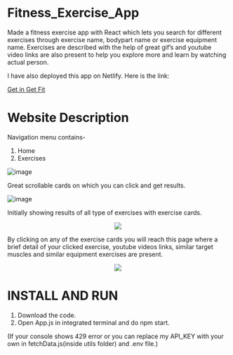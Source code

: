 # Fitness_Exercise_App
Made a fitness exercise app with React which lets you search for different exercises through exercise name, bodypart name or exercise equipment name. Exercises are described with the help of great gif’s and youtube video links are also present to help you explore more and learn by watching actual person. 

I have also deployed this app on Netlify. Here is the link:

[Get in Get Fit](https://get-in-get-fit.netlify.app)
# Website Description 
Navigation menu contains-
1. Home
2. Exercises

![image](https://user-images.githubusercontent.com/89523701/180343979-7dc07299-7468-4107-9e81-b3befb26764d.png)

Great scrollable cards on which you can click and get results.

![image](https://user-images.githubusercontent.com/89523701/180344134-737da2d4-a2ee-42a1-ae7c-942bdfd5de6e.png)

Initially showing results of all type of exercises with exercise cards.

<p align="center">
<img src="https://user-images.githubusercontent.com/89523701/180346311-0722b44d-b71b-424c-9b86-e5589a08108e.png">
</p>

By clicking on any of the exercise cards you will reach this page where a brief detail of your clicked exercise, youtube videos links, similar target muscles and       similar equipment exercises are present.

<p align="center">
<img src="https://user-images.githubusercontent.com/89523701/180345033-1d9334ac-26bb-4b7a-8f3a-e159c1ce03ec.png">
</p>

# INSTALL AND RUN 
1. Download the code.
2. Open App.js in integrated terminal and do npm start.

(If your console shows 429 error or you can replace my API_KEY with your own in fetchData.js(inside utils folder) and .env file.)

